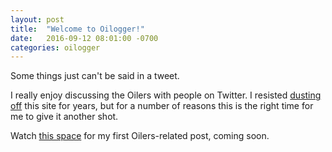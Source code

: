 ```yaml
---
layout: post
title:  "Welcome to Oilogger!"
date:   2016-09-12 08:01:00 -0700
categories: oilogger
---
```

Some things just can't be said in a tweet.

I really enjoy discussing the Oilers with people on Twitter. I resisted [dusting off](http://jim.roepcke.com/blog/archives/2000/10/06/ann-oilogger-com-edmonton-oilers-weblog.html) this site for years, but for a number of reasons this is the right time for me to give it another shot.

Watch [this space](/) for my first Oilers-related post, coming soon.